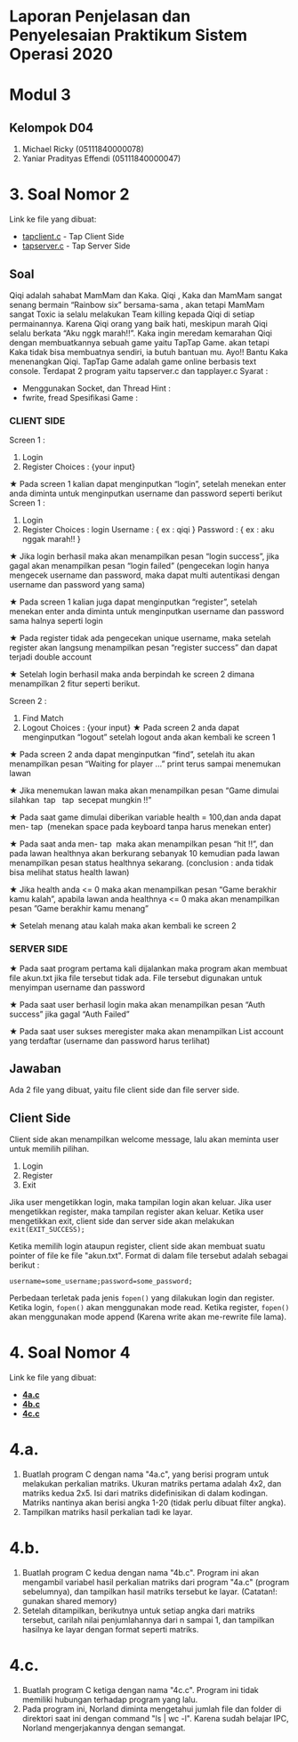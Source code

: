 # Laporan Penjelasan dan Penyelesaian Praktikum Sistem Operasi 2020
# Modul 3
## Kelompok D04
1. Michael Ricky (05111840000078)
2. Yaniar Pradityas Effendi (05111840000047)
# 3. Soal Nomor 2
Link ke file yang dibuat:
* [tapclient.c](https://github.com/rddmoon/SoalShiftSISOP20_modul3_D04/blob/master/soal2/tapclient.c) - Tap Client Side
* [tapserver.c](https://github.com/rddmoon/SoalShiftSISOP20_modul3_D04/blob/master/soal2/tapserver.c) - Tap Server Side

## Soal
Qiqi adalah sahabat MamMam dan Kaka. Qiqi , Kaka dan MamMam sangat senang
bermain “Rainbow six” bersama-sama , akan tetapi MamMam sangat Toxic ia selalu
melakukan Team killing kepada Qiqi di setiap permainannya. Karena Qiqi orang yang
baik hati, meskipun marah Qiqi selalu berkata “Aku nggk marah!!”. Kaka ingin
meredam kemarahan Qiqi dengan membuatkannya sebuah game yaitu TapTap
Game. akan tetapi Kaka tidak bisa membuatnya sendiri, ia butuh bantuan mu. Ayo!!
Bantu Kaka menenangkan Qiqi.
TapTap Game adalah game online berbasis text console. Terdapat 2 program yaitu
tapserver.c dan tapplayer.c
Syarat :
- Menggunakan Socket, dan Thread
Hint :
- fwrite, fread
Spesifikasi Game :

### CLIENT SIDE
Screen 1 :
1. Login
2. Register
Choices : {your input}

★ Pada screen 1 kalian dapat menginputkan “login”, setelah menekan enter
anda diminta untuk menginputkan username dan password seperti berikut
Screen 1 :
1. Login
2. Register
Choices : login
Username : { ex : qiqi }
Password : { ex : aku nggak marah!! }

★ Jika login berhasil maka akan menampilkan pesan “login success”, jika gagal
akan menampilkan pesan “login failed” (pengecekan login hanya mengecek
username dan password, maka dapat multi autentikasi dengan username dan
password yang sama)

★ Pada screen 1 kalian juga dapat menginputkan “register”, setelah menekan
enter anda diminta untuk menginputkan username dan password sama
halnya seperti login

★ Pada register tidak ada pengecekan unique username, maka setelah register
akan langsung menampilkan pesan “register success” dan dapat terjadi
double account

★ Setelah login berhasil maka anda berpindah ke screen 2 dimana
menampilkan 2 fitur seperti berikut.

Screen 2 :
1. Find Match
2. Logout
Choices : {your input}
★ Pada screen 2 anda dapat menginputkan “logout” setelah logout anda akan
kembali ke screen 1

★ Pada screen 2 anda dapat menginputkan “find”, setelah itu akan
menampilkan pesan “Waiting for player ...” print terus sampai menemukan
lawan

★ Jika menemukan lawan maka akan menampilkan pesan “Game dimulai
silahkan ​ tap ​ ​ tap ​ secepat mungkin !!”

★ Pada saat game dimulai diberikan variable health = 100,dan anda dapat
men-​ tap ​ (menekan space pada keyboard tanpa harus menekan enter)

★ Pada saat anda men-​ tap ​ maka akan menampilkan pesan “hit !!”, dan pada
lawan healthnya akan berkurang sebanyak 10 kemudian pada lawan
menampilkan pesan status healthnya sekarang. (conclusion : anda tidak bisa
melihat status health lawan)

★ Jika health anda <= 0 maka akan menampilkan pesan “Game berakhir kamu
kalah”, apabila lawan anda healthnya <= 0 maka akan menampilkan pesan
”Game berakhir kamu menang”

★ Setelah menang atau kalah maka akan kembali ke screen 2

### SERVER SIDE
★ Pada saat program pertama kali dijalankan maka program akan membuat file
akun.txt jika file tersebut tidak ada. File tersebut digunakan untuk menyimpan
username dan password

★ Pada saat user berhasil login maka akan menampilkan pesan “Auth success” jika
gagal “Auth Failed”

★ Pada saat user sukses meregister maka akan menampilkan List account yang
terdaftar (username dan password harus terlihat)

## Jawaban
Ada 2 file yang dibuat, yaitu file client side dan file server side.

## Client Side
Client side akan menampilkan welcome message, lalu akan meminta user untuk memilih pilihan.
1. Login
2. Register
3. Exit

Jika user mengetikkan login, maka tampilan login akan keluar. Jika user mengetikkan register, maka tampilan register akan keluar. Ketika user mengetikkan exit, client side dan server side akan melakukan ```exit(EXIT_SUCCESS);```

Ketika memilih login ataupun register, client side akan membuat suatu pointer of file ke file "akun.txt". Format di dalam file tersebut adalah sebagai berikut :
```
username=some_username;password=some_password;
```

Perbedaan terletak pada jenis ```fopen()``` yang dilakukan login dan register. Ketika login, ```fopen()``` akan menggunakan mode read. Ketika register, ```fopen()``` akan menggunakan mode append (Karena write akan me-rewrite file lama).




# 4. Soal Nomor 4
Link ke file yang dibuat:
* <a href="https://github.com/rddmoon/SoalShiftSISOP20_modul3_D04/blob/master/soal4/4a.c"><b>4a.c</b></a>
* <a href="https://github.com/rddmoon/SoalShiftSISOP20_modul3_D04/blob/master/soal4/4b.c"><b>4b.c</b></a>
* <a href="https://github.com/rddmoon/SoalShiftSISOP20_modul3_D04/blob/master/soal4/4c.c"><b>4c.c</b></a>
# 4.a.
1. Buatlah program C dengan nama "4a.c", yang berisi program untuk
melakukan perkalian matriks. Ukuran matriks pertama adalah 4x2, dan
matriks kedua 2x5. Isi dari matriks didefinisikan di dalam kodingan. Matriks
nantinya akan berisi angka 1-20 (tidak perlu dibuat filter angka).
2. Tampilkan matriks hasil perkalian tadi ke layar.
# 4.b.
1. Buatlah program C kedua dengan nama "4b.c". Program ini akan
mengambil variabel hasil perkalian matriks dari program "4a.c" (program
sebelumnya), dan tampilkan hasil matriks tersebut ke layar.
(Catatan!: gunakan shared memory)
2. Setelah ditampilkan, berikutnya untuk setiap angka dari matriks
tersebut, carilah nilai penjumlahannya dari n sampai 1, dan tampilkan hasilnya ke layar dengan
format seperti matriks.
# 4.c.
1. Buatlah program C ketiga dengan nama "4c.c". Program ini tidak
memiliki hubungan terhadap program yang lalu.
2. Pada program ini, Norland diminta mengetahui jumlah file dan
folder di direktori saat ini dengan command "ls | wc -l". Karena sudah belajar
IPC, Norland mengerjakannya dengan semangat.
